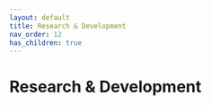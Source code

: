 ```yaml
---
layout: default
title: Research & Development
nav_order: 12
has_children: true
---
```


# Research & Development
